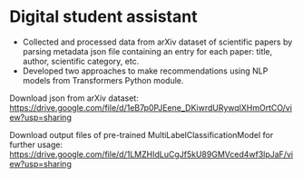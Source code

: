 # Digital student assistant

- Collected and processed data from arXiv dataset of scientific papers by parsing metadata json file containing  an entry for each paper: title, author, scientific category, etc.
- Developed two approaches to make recommendations using NLP models from Transformers Python module.

Download json from arXiv dataset: https://drive.google.com/file/d/1eB7p0PJEene_DKiwrdURywqlXHmOrtCO/view?usp=sharing

Download output files of pre-trained MultiLabelClassificationModel for further usage: https://drive.google.com/file/d/1LMZHIdLuCgJf5kU89GMVced4wf3lpJaF/view?usp=sharing
